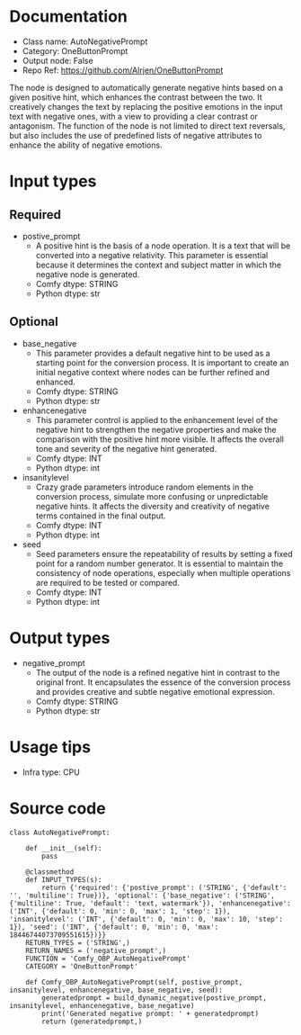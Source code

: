 # Documentation
- Class name: AutoNegativePrompt
- Category: OneButtonPrompt
- Output node: False
- Repo Ref: https://github.com/AIrjen/OneButtonPrompt

The node is designed to automatically generate negative hints based on a given positive hint, which enhances the contrast between the two. It creatively changes the text by replacing the positive emotions in the input text with negative ones, with a view to providing a clear contrast or antagonism. The function of the node is not limited to direct text reversals, but also includes the use of predefined lists of negative attributes to enhance the ability of negative emotions.

# Input types
## Required
- postive_prompt
    - A positive hint is the basis of a node operation. It is a text that will be converted into a negative relativity. This parameter is essential because it determines the context and subject matter in which the negative node is generated.
    - Comfy dtype: STRING
    - Python dtype: str
## Optional
- base_negative
    - This parameter provides a default negative hint to be used as a starting point for the conversion process. It is important to create an initial negative context where nodes can be further refined and enhanced.
    - Comfy dtype: STRING
    - Python dtype: str
- enhancenegative
    - This parameter control is applied to the enhancement level of the negative hint to strengthen the negative properties and make the comparison with the positive hint more visible. It affects the overall tone and severity of the negative hint generated.
    - Comfy dtype: INT
    - Python dtype: int
- insanitylevel
    - Crazy grade parameters introduce random elements in the conversion process, simulate more confusing or unpredictable negative hints. It affects the diversity and creativity of negative terms contained in the final output.
    - Comfy dtype: INT
    - Python dtype: int
- seed
    - Seed parameters ensure the repeatability of results by setting a fixed point for a random number generator. It is essential to maintain the consistency of node operations, especially when multiple operations are required to be tested or compared.
    - Comfy dtype: INT
    - Python dtype: int

# Output types
- negative_prompt
    - The output of the node is a refined negative hint in contrast to the original front. It encapsulates the essence of the conversion process and provides creative and subtle negative emotional expression.
    - Comfy dtype: STRING
    - Python dtype: str

# Usage tips
- Infra type: CPU

# Source code
```
class AutoNegativePrompt:

    def __init__(self):
        pass

    @classmethod
    def INPUT_TYPES(s):
        return {'required': {'postive_prompt': ('STRING', {'default': '', 'multiline': True})}, 'optional': {'base_negative': ('STRING', {'multiline': True, 'default': 'text, watermark'}), 'enhancenegative': ('INT', {'default': 0, 'min': 0, 'max': 1, 'step': 1}), 'insanitylevel': ('INT', {'default': 0, 'min': 0, 'max': 10, 'step': 1}), 'seed': ('INT', {'default': 0, 'min': 0, 'max': 18446744073709551615})}}
    RETURN_TYPES = ('STRING',)
    RETURN_NAMES = ('negative_prompt',)
    FUNCTION = 'Comfy_OBP_AutoNegativePrompt'
    CATEGORY = 'OneButtonPrompt'

    def Comfy_OBP_AutoNegativePrompt(self, postive_prompt, insanitylevel, enhancenegative, base_negative, seed):
        generatedprompt = build_dynamic_negative(postive_prompt, insanitylevel, enhancenegative, base_negative)
        print('Generated negative prompt: ' + generatedprompt)
        return (generatedprompt,)
```